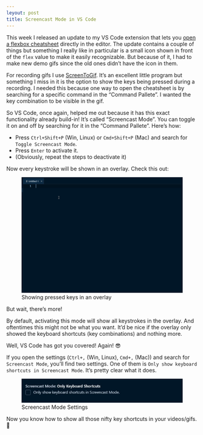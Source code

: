 ```yaml
---
leyout: post
title: Screencast Mode in VS Code
---
```


This week I released an update to my VS Code extension that lets you [open a flexbox cheatsheet](https://marketplace.visualstudio.com/items?itemName=dzhavat.css-flexbox-cheatsheet) directly in the editor. The update contains a couple of things but something I really like in particular is a small icon shown in front of the `flex` value to make it easily recognizable. But because of it, I had to make new demo gifs since the old ones didn’t have the icon in them.

For recording gifs I use [ScreenToGif](https://www.screentogif.com/). It’s an excellent little program but something I miss in it is the option to show the keys being pressed during a recording. I needed this because one way to open the cheatsheet is by searching for a specific command in the “Command Pallete”. I wanted the key combination to be visible in the gif.

So VS Code, once again, helped me out because it has this exact functionality already build-in! It’s called “Screencast Mode”. You can toggle it on and off by searching for it in the “Command Pallete”. Here’s how:

* Press `Ctrl+Shift+P` (Win, Linux) or `Cmd+Shift+P` (Mac) and search for `Toggle Screencast Mode`.
* Press `Enter` to activate it.
* (Obviously, repeat the steps to deactivate it)

Now every keystroke will be shown in an overlay. Check this out:

<figure>
  <img src="/assets/img/2019/09/18/hey.gif" alt="Showing pressed keys in an overlay">
  <figcaption>Showing pressed keys in an overlay</figcaption>
</figure>

But wait, there’s more!

By default, activating this mode will show all keystrokes in the overlay. And oftentimes this might not be what you want. It’d be nice if the overlay only showed the keyboard shortcuts (key combinations) and nothing more.

Well, VS Code has got you covered! Again! 😎

If you open the settings (`Ctrl+,` (Win, Linux), `Cmd+,` (Mac)) and search for `Screencast Mode`, you’ll find two settings. One of them is `Only show keyboard shortcuts in Screencast Mode`. It’s pretty clear what it does.

<figure>
  <img src="/assets/img/2019/09/18/screencast-mode-settings.jpg" alt="Screencast Mode Settings">
  <figcaption>Screencast Mode Settings</figcaption>
</figure>

Now you know how to show all those nifty key shortcuts in your videos/gifs. 🚀
